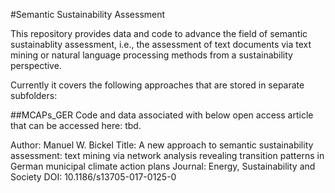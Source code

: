 #Semantic Sustainability Assessment

This repository provides data and code to advance the field of semantic sustainablity assessment, i.e., the assessment of text documents via text mining or natural language processing methods from a sustainability perspective.

Currently it covers the following approaches that are stored in separate subfolders:

##MCAPs_GER
Code and data associated with below open access article that can be accessed here: tbd.

Author: Manuel W. Bickel
Title: A new approach to semantic sustainability assessment: text mining via network analysis revealing transition patterns in German municipal climate action plans
Journal: Energy, Sustainability and Society
DOI: 10.1186/s13705-017-0125-0


